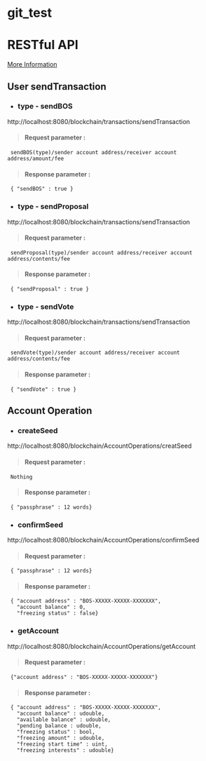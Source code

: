 # git_test

# RESTful API

[ More Information](https://www.boscoin.io)

## User sendTransaction

- ### type - sendBOS

 http://localhost:8080/blockchain/transactions/sendTransaction

>#### Request parameter :
```
 sendBOS(type)/sender account address/receiver account address/amount/fee
```
>#### Response parameter :
```
 { "sendBOS" : true }
```

- ### type - sendProposal

 http://localhost:8080/blockchain/transactions/sendTransaction

> #### Request parameter :
```
 sendProposal(type)/sender account address/receiver account address/contents/fee
```
> #### Response parameter :
```
 { "sendProposal" : true }
```

- ### type - sendVote

 http://localhost:8080/blockchain/transactions/sendTransaction

> #### Request parameter :
```
 sendVote(type)/sender account address/receiver account address/contents/fee
```
> #### Response parameter :
```
 { "sendVote" : true }
```

## Account Operation

- ### createSeed

 http://localhost:8080/blockchain/AccountOperations/creatSeed

> #### Request parameter :
```
 Nothing
```
> #### Response parameter :
```
 { "passphrase" : 12 words}
```


- ### confirmSeed

 http://localhost:8080/blockchain/AccountOperations/confirmSeed

> #### Request parameter :
```
 { "passphrase" : 12 words}
```
> #### Response parameter :
```
 { "account address" : "BOS-XXXXX-XXXXX-XXXXXXX",
   "account balance" : 0,
   "freezing status" : false}
```


- ### getAccount

 http://localhost:8080/blockchain/AccountOperations/getAccount

> #### Request parameter :
```
 {"account address" : "BOS-XXXXX-XXXXX-XXXXXXX"}
```
> #### Response parameter :
```
 { "account address" : "BOS-XXXXX-XXXXX-XXXXXXX",
   "account balance" : udouble,
   "available balance" : udouble,
   "pending balance : udouble, 
   "freezing status" : bool,
   "freezing amount" : udouble,
   "freezing start time" : uint,
   "freezing interests" : udouble}
```